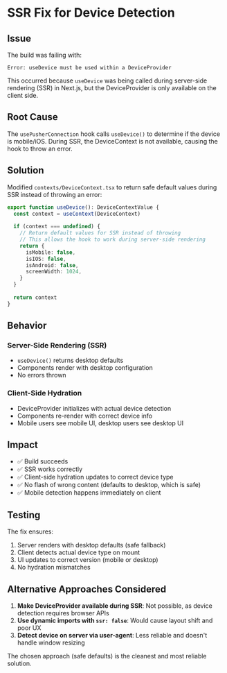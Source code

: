 # SSR Fix for Device Detection

## Issue

The build was failing with:
```
Error: useDevice must be used within a DeviceProvider
```

This occurred because `useDevice` was being called during server-side rendering (SSR) in Next.js, but the DeviceProvider is only available on the client side.

## Root Cause

The `usePusherConnection` hook calls `useDevice()` to determine if the device is mobile/iOS. During SSR, the DeviceContext is not available, causing the hook to throw an error.

## Solution

Modified `contexts/DeviceContext.tsx` to return safe default values during SSR instead of throwing an error:

```typescript
export function useDevice(): DeviceContextValue {
  const context = useContext(DeviceContext)
  
  if (context === undefined) {
    // Return default values for SSR instead of throwing
    // This allows the hook to work during server-side rendering
    return {
      isMobile: false,
      isIOS: false,
      isAndroid: false,
      screenWidth: 1024,
    }
  }
  
  return context
}
```

## Behavior

### Server-Side Rendering (SSR)
- `useDevice()` returns desktop defaults
- Components render with desktop configuration
- No errors thrown

### Client-Side Hydration
- DeviceProvider initializes with actual device detection
- Components re-render with correct device info
- Mobile users see mobile UI, desktop users see desktop UI

## Impact

- ✅ Build succeeds
- ✅ SSR works correctly
- ✅ Client-side hydration updates to correct device type
- ✅ No flash of wrong content (defaults to desktop, which is safe)
- ✅ Mobile detection happens immediately on client

## Testing

The fix ensures:
1. Server renders with desktop defaults (safe fallback)
2. Client detects actual device type on mount
3. UI updates to correct version (mobile or desktop)
4. No hydration mismatches

## Alternative Approaches Considered

1. **Make DeviceProvider available during SSR**: Not possible, as device detection requires browser APIs
2. **Use dynamic imports with `ssr: false`**: Would cause layout shift and poor UX
3. **Detect device on server via user-agent**: Less reliable and doesn't handle window resizing

The chosen approach (safe defaults) is the cleanest and most reliable solution.
